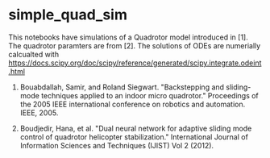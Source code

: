 # simple_quad_sim

This notebooks have simulations of a Quadrotor model introduced in [1]. The quadrotor paramters are from [2]. The solutions of ODEs are numerially calcualted with https://docs.scipy.org/doc/scipy/reference/generated/scipy.integrate.odeint.html

1. Bouabdallah, Samir, and Roland Siegwart. "Backstepping and sliding-mode techniques applied to an indoor micro quadrotor." Proceedings of the 2005 IEEE international conference on robotics and automation. IEEE, 2005.

2. Boudjedir, Hana, et al. "Dual neural network for adaptive sliding mode control of quadrotor helicopter stabilization." International Journal of Information Sciences and Techniques (IJIST) Vol 2 (2012).

